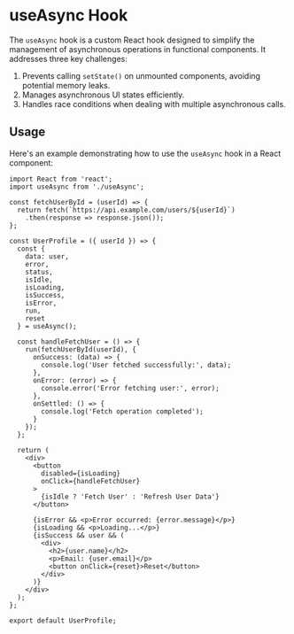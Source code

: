 # useAsync Hook

The `useAsync` hook is a custom React hook designed to simplify the management of asynchronous operations in functional components. It addresses three key challenges:

1. Prevents calling `setState()` on unmounted components, avoiding potential memory leaks.
2. Manages asynchronous UI states efficiently.
3. Handles race conditions when dealing with multiple asynchronous calls.

## Usage

Here's an example demonstrating how to use the `useAsync` hook in a React component:

```tsx
import React from 'react';
import useAsync from './useAsync';

const fetchUserById = (userId) => {
  return fetch(`https://api.example.com/users/${userId}`)
    .then(response => response.json());
};

const UserProfile = ({ userId }) => {
  const {
    data: user,
    error,
    status,
    isIdle,
    isLoading,
    isSuccess,
    isError,
    run,
    reset
  } = useAsync();

  const handleFetchUser = () => {
    run(fetchUserById(userId), {
      onSuccess: (data) => {
        console.log('User fetched successfully:', data);
      },
      onError: (error) => {
        console.error('Error fetching user:', error);
      },
      onSettled: () => {
        console.log('Fetch operation completed');
      }
    });
  };

  return (
    <div>
      <button
        disabled={isLoading}
        onClick={handleFetchUser}
      >
        {isIdle ? 'Fetch User' : 'Refresh User Data'}
      </button>

      {isError && <p>Error occurred: {error.message}</p>}
      {isLoading && <p>Loading...</p>}
      {isSuccess && user && (
        <div>
          <h2>{user.name}</h2>
          <p>Email: {user.email}</p>
          <button onClick={reset}>Reset</button>
        </div>
      )}
    </div>
  );
};

export default UserProfile;
```
